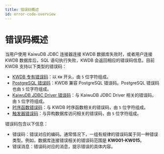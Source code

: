 ```yaml
---
title: 错误码概述
id: error-code-overview
---
```


# 错误码概述

当用户使用 KaiwuDB JDBC 连接器连接 KWDB 数据库失败时，或者用户连接 KWDB 数据库后，SQL 语句执行失败，KWDB 会返回相应的错误码信息。目前 KWDB 支持以下类型的错误码：

- [KWDB 专有错误码](./error-code-kaiwudb.md)：以 `KW` 开头，由 `5` 位字符组成。
- [PostgreSQL 错误码](./error-code-postgresql.md)：KWDB 兼容 PostgreSQL 错误码。PostgreSQL 错误码也由 `5` 位字符组成。
- [KaiwuDB JDBC Driver 错误码](./error-code-jdbc-driver.md)：与 KaiwuDB JDBC Driver 相关的错误码，由 `5` 位字符组成。
- [时序函数错误码](./error-code-ts-functions.md)：与 KWDB 时序函数相关的错误码，由 `5` 位字符组成。
- [触发器错误码](./error-code-trigger.md)：与异构数据库访问相关的错误码，由 `5` 位字符组成。

错误码包含以下信息：

- 错误码：错误对应的编码。通常情况下，一组有规律的错误码属于同一种错误类型。例如，数据库连接错误相关的错误码范围是 **KW001-KW015**。
- 错误消息：错误码对应的消息，提示错误的具体内容。
